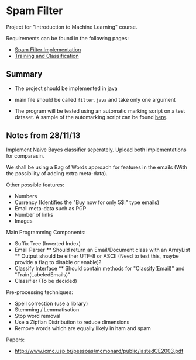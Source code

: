 Spam Filter
===========

Project for "Introduction to Machine Learning" course.

Requirements can be found in the following pages:
* [Spam Filter Implementation](https://www.cs.bris.ac.uk/Teaching/Resources/COMS30301/projects/spam/1/index.html)
* [Training and Classification](https://www.cs.bris.ac.uk/Teaching/Resources/COMS30301/projects/spam/2/index.html)

Summary
-------
* The project should be implemented in java
* main file should be called `filter.java` and take only one argument

* The program will be tested using an automatic marking script on a test dataset. A sample of the automarking script can be found 
  [here](https://www.cs.bris.ac.uk/Teaching/Resources/COMS30301/projects/spam/2/sampletest.tar.gz).

Notes from 28/11/13
-------------------

Implement Naive Bayes classifier seperately. Upload both implementations for comparasin.

We shall be using a Bag of Words approach for features in the emails (With the possibility of adding extra meta-data). 

Other possible features:
* Numbers 
* Currency (Identifies the "Buy now for only 5$!" type emails)
* Email meta-data such as PGP
* Number of links
* Images

Main Programming Components:
* Suffix Tree (Inverted Index)
* Email Parser
** Should return an Email/Document class with an ArrayList<string>
** Output should be either UTF-8 or ASCII (Need to test this, maybe provide a flag to disable or enable)?
* Classify Interface
** Should contain methods for "Classify(Email)" and "Train(LabeledEmails)"
* Classifier (To be decided)

Pre-processing techniques:
* Spell correction (use a library)
* Stemming / Lemmatisation
* Stop word removal
* Use a Zipfian Distribution to reduce dimensions
* Remove words which are equally likely in ham and spam

Papers:
* http://www.icmc.usp.br/pessoas/mcmonard/public/iastedCE2003.pdf
